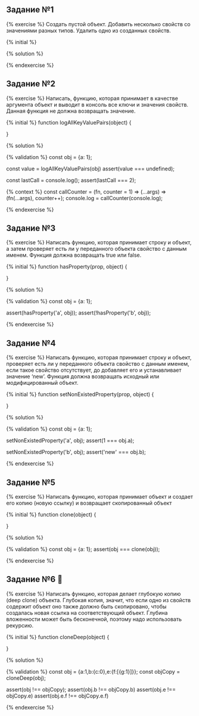## Задание №1

{% exercise %}
Создать пустой объект. Добавить несколько свойств со значениями разных типов.
Удалить одно из созданных свойств.

{% initial %}

{% solution %}

{% endexercise %}

## Задание №2

{% exercise %}
Написать, функцию, которая принимает в качестве аргумента объект и выводит в консоль все ключи и значения свойств. Данная функция не должна возвращать значение.

{% initial %}
function logAllKeyValuePairs(object) {

}

{% solution %}

{% validation %}
const obj = {a: 1};

const value = logAllKeyValuePairs(obj)
assert(value === undefined);

const lastCall = console.log();
assert(lastCall === 2);

{% context %}
const callCounter = (fn, counter = 1) => (...args) => (fn(...args), counter++);
console.log = callCounter(console.log);

{% endexercise %}

## Задание №3

{% exercise %}
Написать функцию, которая принимает строку и объект, а затем проверяет есть ли у переданного объекта свойство с данным именем. Функция должна возвращать true или false.

{% initial %}
function hasProperty(prop, object) {

}

{% solution %}

{% validation %}
const obj = {a: 1};

assert(hasProperty('a', obj));
assert(!hasProperty('b', obj));

{% endexercise %}

## Задание №4

{% exercise %}
Написать функцию, которая принимает строку и объект, проверяет есть ли у переданного объекта свойство с данным именем, если такое свойство отсутствует, до добавляет его и устанавливает значение ‘new’. Функция должна возвращать исходный или модифицированный объект.

{% initial %}
function setNonExistedProperty(prop, object) {

}

{% solution %}

{% validation %}
const obj = {a: 1};

setNonExistedProperty('a', obj);
assert(1 === obj.a);

setNonExistedProperty('b', obj);
assert('new' === obj.b);

{% endexercise %}

## Задание №5

{% exercise %}
Написать функцию, которая принимает объект и создает его копию (новую ссылку) и возвращает скопированный объект

{% initial %}
function clone(object) {

}

{% solution %}

{% validation %}
const obj = {a: 1};
assert(obj === clone(obj));

{% endexercise %}

## Задание №6 💪

{% exercise %}
Написать функцию, которая делает глубокую копию (deep clone) объекта. Глубокая копия, значит, что если одно из свойств содержит объект оно также должно быть скопировано, чтобы создалась новая ссылка на соответствующий объект. Глубина вложенности может быть бесконечной, поэтому надо использовать рекурсию.

{% initial %}
function cloneDeep(object) {

}

{% solution %}

{% validation %}
const obj = {a:1,b:{c:0},e:{f:[{g:1}]}};
const objCopy = cloneDeep(obj);

assert(obj !== objCopy);
assert(obj.b !== objCopy.b)
assert(obj.e !== objCopy.e)
assert(obj.e.f !== objCopy.e.f)

{% endexercise %}

